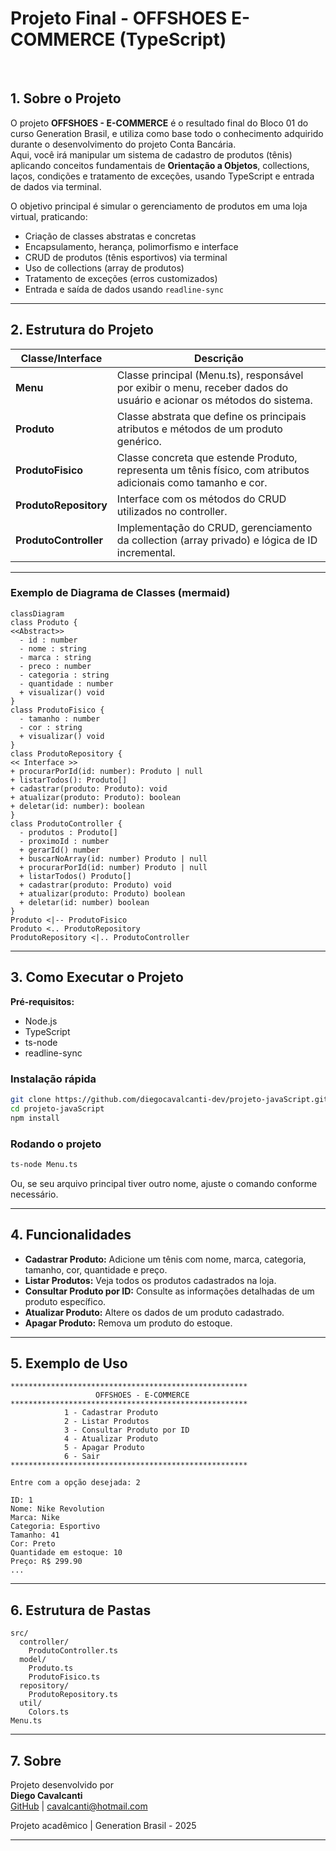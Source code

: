 # Projeto Final - OFFSHOES E-COMMERCE (TypeScript)

<br />

## 1. Sobre o Projeto

O projeto **OFFSHOES - E-COMMERCE** é o resultado final do Bloco 01 do curso Generation Brasil, e utiliza como base todo o conhecimento adquirido durante o desenvolvimento do projeto Conta Bancária.  
Aqui, você irá manipular um sistema de cadastro de produtos (tênis) aplicando conceitos fundamentais de **Orientação a Objetos**, collections, laços, condições e tratamento de exceções, usando TypeScript e entrada de dados via terminal.

O objetivo principal é simular o gerenciamento de produtos em uma loja virtual, praticando:

- Criação de classes abstratas e concretas
- Encapsulamento, herança, polimorfismo e interface
- CRUD de produtos (tênis esportivos) via terminal
- Uso de collections (array de produtos)
- Tratamento de exceções (erros customizados)
- Entrada e saída de dados usando `readline-sync`

---

## 2. Estrutura do Projeto

| Classe/Interface        | Descrição                                                                 |
|------------------------ |--------------------------------------------------------------------------|
| **Menu**                | Classe principal (Menu.ts), responsável por exibir o menu, receber dados do usuário e acionar os métodos do sistema. |
| **Produto**             | Classe abstrata que define os principais atributos e métodos de um produto genérico. |
| **ProdutoFisico**       | Classe concreta que estende Produto, representa um tênis físico, com atributos adicionais como tamanho e cor. |
| **ProdutoRepository**   | Interface com os métodos do CRUD utilizados no controller.               |
| **ProdutoController**   | Implementação do CRUD, gerenciamento da collection (array privado) e lógica de ID incremental. |

---

### Exemplo de Diagrama de Classes (mermaid)

```mermaid
classDiagram
class Produto {
<<Abstract>>
  - id : number
  - nome : string
  - marca : string
  - preco : number
  - categoria : string
  - quantidade : number
  + visualizar() void
}
class ProdutoFisico {
  - tamanho : number
  - cor : string
  + visualizar() void
}
class ProdutoRepository {
<< Interface >>
+ procurarPorId(id: number): Produto | null
+ listarTodos(): Produto[]
+ cadastrar(produto: Produto): void
+ atualizar(produto: Produto): boolean
+ deletar(id: number): boolean
}
class ProdutoController {
  - produtos : Produto[]
  - proximoId : number
  + gerarId() number
  + buscarNoArray(id: number) Produto | null
  + procurarPorId(id: number) Produto | null
  + listarTodos() Produto[]
  + cadastrar(produto: Produto) void
  + atualizar(produto: Produto) boolean
  + deletar(id: number) boolean
}
Produto <|-- ProdutoFisico
Produto <.. ProdutoRepository
ProdutoRepository <|.. ProdutoController
```

---

## 3. Como Executar o Projeto

**Pré-requisitos:**  
- Node.js  
- TypeScript  
- ts-node  
- readline-sync

### Instalação rápida

```bash
git clone https://github.com/diegocavalcanti-dev/projeto-javaScript.git
cd projeto-javaScript
npm install
```

### Rodando o projeto

```bash
ts-node Menu.ts
```
Ou, se seu arquivo principal tiver outro nome, ajuste o comando conforme necessário.

---

## 4. Funcionalidades

- **Cadastrar Produto:** Adicione um tênis com nome, marca, categoria, tamanho, cor, quantidade e preço.
- **Listar Produtos:** Veja todos os produtos cadastrados na loja.
- **Consultar Produto por ID:** Consulte as informações detalhadas de um produto específico.
- **Atualizar Produto:** Altere os dados de um produto cadastrado.
- **Apagar Produto:** Remova um produto do estoque.

---

## 5. Exemplo de Uso

```
*****************************************************
                   OFFSHOES - E-COMMERCE             
*****************************************************
            1 - Cadastrar Produto                    
            2 - Listar Produtos                      
            3 - Consultar Produto por ID             
            4 - Atualizar Produto                    
            5 - Apagar Produto                       
            6 - Sair                                 
*****************************************************

Entre com a opção desejada: 2

ID: 1
Nome: Nike Revolution
Marca: Nike
Categoria: Esportivo
Tamanho: 41
Cor: Preto
Quantidade em estoque: 10
Preço: R$ 299.90
...
```

---

## 6. Estrutura de Pastas

```
src/
  controller/
    ProdutoController.ts
  model/
    Produto.ts
    ProdutoFisico.ts
  repository/
    ProdutoRepository.ts
  util/
    Colors.ts
Menu.ts
```

---

## 7. Sobre

Projeto desenvolvido por  
**Diego Cavalcanti**  
[GitHub](https://github.com/diegocavalcanti-dev) | cavalcanti@hotmail.com

Projeto acadêmico | Generation Brasil - 2025

---
